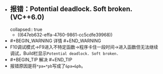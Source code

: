 - ## 报错：Potential deadlock. Soft broken. (VC++6.0)
  collapsed:: true
	- ((647eb632-effa-4760-9861-cc5cdfe39968))
- #+BEGIN_WARNING
  详情
  #+END_WARNING
- F10调试模式->F9进入不特定函数->程序卡住一段时间->进入函数但无法继续调试，Build栏显示`Potential deadlock. Soft broken.`
- #+BEGIN_TIP
  解决
  #+END_TIP
- 报错原因是将`*pa=*pb`写成了`&pa=&pb`。